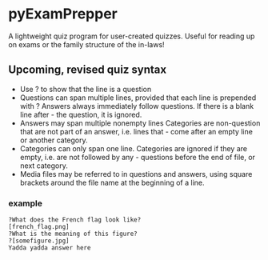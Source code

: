 # pyExamPrepper
A lightweight quiz program for user-created quizzes. Useful for reading up on exams or the family structure of the in-laws!

## Upcoming, revised quiz syntax
- Use ? to show that the line is a question
- Questions can span multiple lines, provided that each line is prepended with ?
Answers always immediately follow questions. If there is a blank line after - the question, it is ignored.
- Answers may span multiple nonempty lines
Categories are non-question that are not part of an answer, i.e. lines that - come after an empty line or another category.
- Categories can only span one line.
Categories are ignored if they are empty, i.e. are not followed by any - questions before the end of file, or next category.
- Media files may be referred to in questions and answers, using square brackets around the file name at the beginning of a line.

### example
    ?What does the French flag look like?
    [french_flag.png]
    ?What is the meaning of this figure?
    ?[somefigure.jpg]
    Yadda yadda answer here